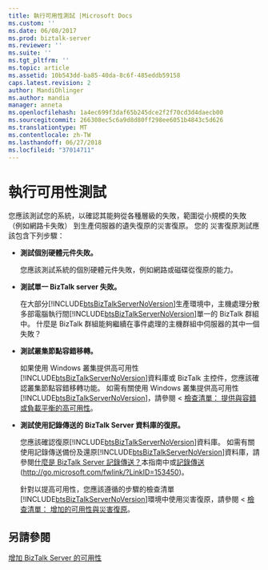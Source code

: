 ```yaml
---
title: 執行可用性測試 |Microsoft Docs
ms.custom: ''
ms.date: 06/08/2017
ms.prod: biztalk-server
ms.reviewer: ''
ms.suite: ''
ms.tgt_pltfrm: ''
ms.topic: article
ms.assetid: 10b543dd-ba85-40da-8c6f-485eddb59158
caps.latest.revision: 2
author: MandiOhlinger
ms.author: mandia
manager: anneta
ms.openlocfilehash: 1a4ec699f3daf65b245dce2f2f70cd3d4daecb00
ms.sourcegitcommit: 266308ec5c6a9d8d80ff298ee6051b4843c5d626
ms.translationtype: MT
ms.contentlocale: zh-TW
ms.lasthandoff: 06/27/2018
ms.locfileid: "37014711"
---
```

# <a name="performing-availability-testing"></a>執行可用性測試
您應該測試您的系統，以確認其能夠從各種層級的失敗，範圍從小規模的失敗 （例如網路卡失敗） 到生產伺服器的遺失復原的災害復原。 您的 災害復原測試應該包含下列步驟：  
  
- **測試個別硬體元件失敗。**  
  
   您應該測試系統的個別硬體元件失敗，例如網路或磁碟從復原的能力。  
  
- **測試單一 BizTalk server 失敗。**  
  
   在大部分[!INCLUDE[btsBizTalkServerNoVersion](../includes/btsbiztalkservernoversion-md.md)]生產環境中，主機處理分散多部電腦執行間[!INCLUDE[btsBizTalkServerNoVersion](../includes/btsbiztalkservernoversion-md.md)]單一的 BizTalk 群組中。 什麼是 BizTalk 群組能夠繼續在事件處理的主機群組中伺服器的其中一個失敗？  
  
- **測試叢集節點容錯移轉。**  
  
   如果使用 Windows 叢集提供高可用性[!INCLUDE[btsBizTalkServerNoVersion](../includes/btsbiztalkservernoversion-md.md)]資料庫或 BizTalk 主控件，您應該確認叢集節點容錯移轉功能。 如需有關使用 Windows 叢集提供高可用性[!INCLUDE[btsBizTalkServerNoVersion](../includes/btsbiztalkservernoversion-md.md)]，請參閱 <<c2> [ 檢查清單： 提供與容錯或負載平衡的高可用性](../technical-guides/checklist-providing-high-availability-with-fault-tolerance-or-load-balancing.md)。  
  
- **測試使用記錄傳送的 BizTalk Server 資料庫的復原。**  
  
   您應該確認復原[!INCLUDE[btsBizTalkServerNoVersion](../includes/btsbiztalkservernoversion-md.md)]資料庫。 如需有關使用記錄傳送備份及還原[!INCLUDE[btsBizTalkServerNoVersion](../includes/btsbiztalkservernoversion-md.md)]資料庫，請參閱[什麼是 BizTalk Server 記錄傳送？](../technical-guides/what-is-biztalk-server-log-shipping.md)本指南中或[記錄傳送](http://go.microsoft.com/fwlink/?LinkID=153450)(<http://go.microsoft.com/fwlink/?LinkID=153450>)。  
  
   針對以提高可用性，您應該遵循的步驟的檢查清單[!INCLUDE[btsBizTalkServerNoVersion](../includes/btsbiztalkservernoversion-md.md)]環境中使用災害復原，請參閱 <<c2> [ 檢查清單： 增加的可用性與災害復原](../technical-guides/checklist-increasing-availability-with-disaster-recovery.md)。  
  
## <a name="see-also"></a>另請參閱  
 [增加 BizTalk Server 的可用性](../technical-guides/increasing-availability-for-biztalk-server.md)